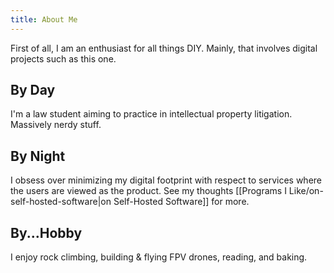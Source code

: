 ```yaml
---
title: About Me
---
```

First of all, I am an enthusiast for all things DIY. Mainly, that involves digital projects such as this one.

## By Day
I'm a law student aiming to practice in intellectual property litigation. Massively nerdy stuff.

## By Night
I obsess over minimizing my digital footprint with respect to services where the users are viewed as the product. See my thoughts [[Programs I Like/on-self-hosted-software|on Self-Hosted Software]] for more.

## By...Hobby
I enjoy rock climbing, building & flying FPV drones, reading, and baking.